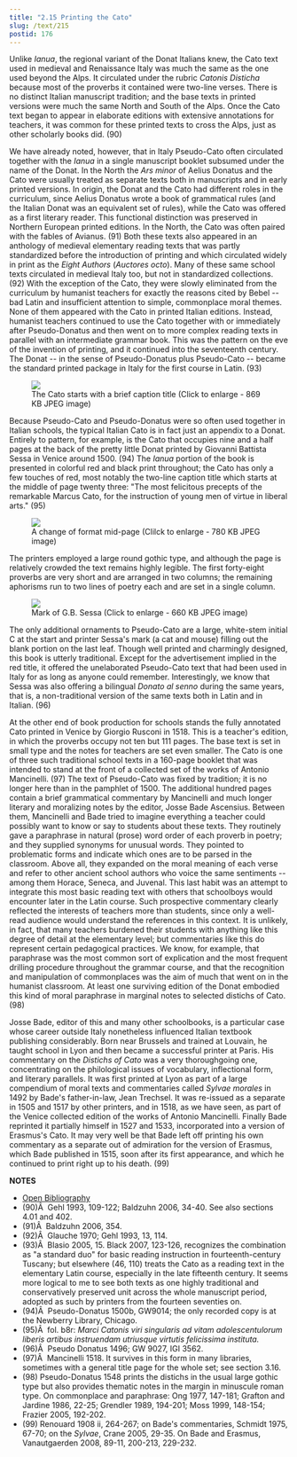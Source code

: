 ```yaml
---
title: "2.15 Printing the Cato"
slug: /text/215
postid: 176
---
```

Unlike *Ianua*, the regional variant of the Donat Italians knew, the Cato text used in medieval and Renaissance Italy was much the same as the one used beyond the Alps. It circulated under the rubric *Catonis Disticha* because most of the proverbs it contained were two-line verses. There is no distinct Italian manuscript tradition; and the base texts in printed versions were much the same North and South of the Alps. Once the Cato text began to appear in elaborate editions with extensive annotations for teachers, it was common for these printed texts to cross the Alps, just as other scholarly books did. (90)

We have already noted, however, that in Italy Pseudo-Cato often circulated together with the *Ianua* in a single manuscript booklet subsumed under the name of the Donat. In the North the *Ars minor* of Aelius Donatus and the Cato were usually treated as separate texts both in manuscripts and in early printed versions. In origin, the Donat and the Cato had different roles in the curriculum, since Aelius Donatus wrote a book of grammatical rules (and the Italian Donat was an equivalent set of rules), while the Cato was offered as a first literary reader. This functional distinction was preserved in Northern European printed editions. In the North, the Cato was often paired with the fables of Avianus. (91) Both these texts also appeared in an anthology of medieval elementary reading texts that was partly standardized before the introduction of printing and which circulated widely in print as the *Eight Authors* (*Auctores octo*). Many of these same school texts circulated in medieval Italy too, but not in standardized collections. (92) With the exception of the Cato, they were slowly eliminated from the curriculum by humanist teachers for exactly the reasons cited by Bebel -- bad Latin and insufficient attention to simple, commonplace moral themes. None of them appeared with the Cato in printed Italian editions. Instead, humanist teachers continued to use the Cato together with or immediately after Pseudo-Donatus and then went on to more complex reading texts in parallel with an intermediate grammar book. This was the pattern on the eve of the invention of printing, and it continued into the seventeenth century. The Donat -- in the sense of Pseudo-Donatus plus Pseudo-Cato -- became the standard printed package in Italy for the first course in Latin. (93)

<figure class="mkdn-figure">
    <div onClick="createLightbox('/images_full/2.00_Chapter_Two/HFS_057.04.jpg')" data="/images_full/0.00_Introduction/Wing-ZP-535.D175Negrotitle.jpg" class="mkdn-image-link" id="lbimage">
    <img class="mkdn-image" src="/images_full/2.00_Chapter_Two/HFS_057.04.jpg" />
    <figcaption class="mkdn-figcaption">The Cato starts with a brief caption title (Click to enlarge - 869 KB JPEG image)</figcaption>
    </div>
</figure>

Because Pseudo-Cato and Pseudo-Donatus were so often used together in Italian schools, the typical Italian Cato is in fact just an appendix to a Donat. Entirely to pattern, for example, is the Cato that occupies nine and a half pages at the back of the pretty little Donat printed by Giovanni Battista Sessa in Venice around 1500. (94) The *Ianua* portion of the book is presented in colorful red and black print throughout; the Cato has only a few touches of red, most notably the two-line caption title which starts at the middle of page twenty three: "The most felicitous precepts of the remarkable Marcus Cato, for the instruction of young men of virtue in liberal arts." (95)


<figure class="mkdn-figure">
    <div onClick="createLightbox('/images_full/2.00_Chapter_Two/HFS_057.05.jpg')" data="/images_full/0.00_Introduction/Wing-ZP-535.D175Negrotitle.jpg" class="mkdn-image-link" id="lbimage">
    <img class="mkdn-image" src="/images_full/2.00_Chapter_Two/HFS_057.05.jpg" />
    <figcaption class="mkdn-figcaption">A change of format mid-page (Clilck to enlarge - 780 KB JPEG image)</figcaption>
    </div>
</figure>

The printers employed a large round gothic type, and although the page is relatively crowded the text remains highly legible. The first forty-eight proverbs are very short and are arranged in two columns; the remaining aphorisms run to two lines of poetry each and are set in a single column.

<figure class="mkdn-figure">
    <div onClick="createLightbox('/images_full/2.00_Chapter_Two/HFS_057.06.jpg')" data="/images_full/0.00_Introduction/Wing-ZP-535.D175Negrotitle.jpg" class="mkdn-image-link" id="lbimage">
    <img class="mkdn-image" src="/images_full/2.00_Chapter_Two/HFS_057.06.jpg" />
    <figcaption class="mkdn-figcaption">Mark of G.B. Sessa (Click to enlarge - 660 KB JPEG image)</figcaption>
    </div>
</figure>

The only additional ornaments to Pseudo-Cato are a large, white-stem initial C at the start and printer Sessa's mark (a cat and mouse) filling out the blank portion on the last leaf. Though well printed and charmingly designed, this book is utterly traditional. Except for the advertisement implied in the red title, it offered the unelaborated Pseudo-Cato text that had been used in Italy for as long as anyone could remember. Interestingly, we know that Sessa was also offering a bilingual *Donato al senno* during the same years, that is, a non-traditional version of the same texts both in Latin and in Italian. (96)

At the other end of book production for schools stands the fully annotated Cato printed in Venice by Giorgio Rusconi in 1518. This is a teacher's edition, in which the proverbs occupy not ten but 111 pages. The base text is set in small type and the notes for teachers are set even smaller. The Cato is one of three such traditional school texts in a 160-page booklet that was intended to stand at the front of a collected set of the works of Antonio Mancinelli. (97) The text of Pseudo-Cato was fixed by tradition; it is no longer here than in the pamphlet of 1500. The additional hundred pages contain a brief grammatical commentary by Mancinelli and much longer literary and moralizing notes by the editor, Josse Bade Ascensius. Between them, Mancinelli and Bade tried to imagine everything a teacher could possibly want to know or say to students about these texts. They routinely gave a paraphrase in natural (prose) word order of each proverb in poetry; and they supplied synonyms for unusual words. They pointed to problematic forms and indicate which ones are to be parsed in the classroom. Above all, they expanded on the moral meaning of each verse and refer to other ancient school authors who voice the same sentiments -- among them Horace, Seneca, and Juvenal. This last habit was an attempt to integrate this most basic reading text with others that schoolboys would encounter later in the Latin course. Such prospective commentary clearly reflected the interests of teachers more than students, since only a well-read audience would understand the references in this context. It is unlikely, in fact, that many teachers burdened their students with anything like this degree of detail at the elementary level; but commentaries like this do represent certain pedagogical practices. We know, for example, that paraphrase was the most common sort of explication and the most frequent drilling procedure throughout the grammar course, and that the recognition and manipulation of commonplaces was the aim of much that went on in the humanist classroom. At least one surviving edition of the Donat embodied this kind of moral paraphrase in marginal notes to selected distichs of Cato. (98)

Josse Bade, editor of this and many other schoolbooks, is a particular case whose career outside Italy nonetheless influenced Italian textbook publishing considerably. Born near Brussels and trained at Louvain, he taught school in Lyon and then became a successful printer at Paris. His commentary on the *Distichs of Cato* was a very thoroughgoing one, concentrating on the philological issues of vocabulary, inflectional form, and literary parallels. It was first printed at Lyon as part of a large compendium of moral texts and commentaries called *Sylvae morales* in 1492 by Bade's father-in-law, Jean Trechsel. It was re-issued as a separate in 1505 and 1517 by other printers, and in 1518, as we have seen, as part of the Venice collected edition of the works of Antonio Mancinelli. Finally Bade reprinted it partially himself in 1527 and 1533, incorporated into a version of Erasmus's Cato. It may very well be that Bade left off printing his own commentary as a separate out of admiration for the version of Erasmus, which Bade published in 1515, soon after its first appearance, and which he continued to print right up to his death. (99)

**NOTES**
* [Open Bibliography](/bibliography.pdf)
* (90)Â  Gehl 1993, 109-122; Baldzuhn 2006, 34-40. See also sections 4.01 and 402.
* (91)Â  Baldzuhn 2006, 354.
* (92)Â  Glauche 1970; Gehl 1993, 13, 114.
* (93)Â  Blasio 2005, 15. Black 2007, 123-126, recognizes the combination as "a standard duo" for basic reading instruction in fourteenth-century Tuscany; but elsewhere (46, 110) treats the Cato as a reading text in the elementary Latin course, especially in the late fifteenth century. It seems more logical to me to see both texts as one highly traditional and conservatively preserved unit across the whole manuscript period, adopted as such by printers from the fourteen seventies on.
* (94)Â  Pseudo-Donatus 1500b, GW9014; the only recorded copy is at the Newberry Library, Chicago.
* (95)Â  fol. b8r: *Marci Catonis viri singularis ad vitam adolescentulorum liberis artibus instruendam utriusque virtutis felicissima instituta.*
* (96)Â  Pseudo Donatus 1496; GW 9027, IGI 3562.
* (97)Â  Mancinelli 1518. It survives in this form in many libraries, sometimes with a general title page for the whole set; see section 3.16.
* (98) Pseudo-Donatus 1548 prints the distichs in the usual large gothic type but also provides thematic notes in the margin in minuscule roman type. On commonplace and paraphrase: Ong 1977, 147-181; Grafton and Jardine 1986, 22-25; Grendler 1989, 194-201; Moss 1999, 148-154; Frazier 2005, 192-202.
* (99) Renouard 1908 ii, 264-267; on Bade's commentaries, Schmidt 1975, 67-70; on the *Sylvae*, Crane 2005, 29-35. On Bade and Erasmus, Vanautgaerden 2008, 89-11, 200-213, 229-232.
